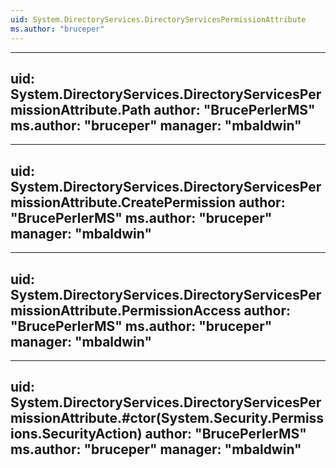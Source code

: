```yaml
---
uid: System.DirectoryServices.DirectoryServicesPermissionAttribute
ms.author: "bruceper"
---
```


---
uid: System.DirectoryServices.DirectoryServicesPermissionAttribute.Path
author: "BrucePerlerMS"
ms.author: "bruceper"
manager: "mbaldwin"
---

---
uid: System.DirectoryServices.DirectoryServicesPermissionAttribute.CreatePermission
author: "BrucePerlerMS"
ms.author: "bruceper"
manager: "mbaldwin"
---

---
uid: System.DirectoryServices.DirectoryServicesPermissionAttribute.PermissionAccess
author: "BrucePerlerMS"
ms.author: "bruceper"
manager: "mbaldwin"
---

---
uid: System.DirectoryServices.DirectoryServicesPermissionAttribute.#ctor(System.Security.Permissions.SecurityAction)
author: "BrucePerlerMS"
ms.author: "bruceper"
manager: "mbaldwin"
---
